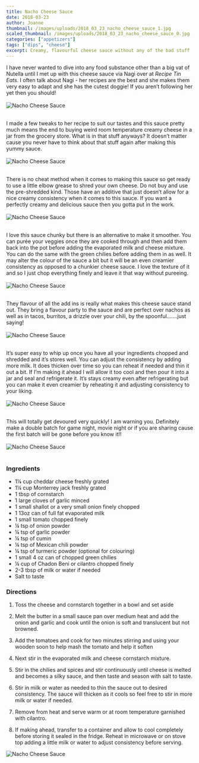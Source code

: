 ```yaml
---
title: Nacho Cheese Sauce
date: 2018-03-23
author: Joanne
thumbnail: /images/uploads/2018_03_23_nacho_cheese_sauce_1.jpg
scaled_thumbnail: /images/uploads/2018_03_23_nacho_cheese_sauce_0.jpg
categories: ["appetizers"]
tags: ["dips", "cheese"]
excerpt: Creamy, flavourful cheese sauce without any of the bad stuff
---
```


I have never wanted to dive into any food substance other than a big vat of Nutella until I met up with this cheese sauce via Nagi over at _Recipe Tin Eats_. I often talk about Nagi - her recipes are the best and she makes them very easy to adapt and she has the cutest doggie! If you aren’t following her yet then you should!
</br>
</br>
![Nacho Cheese Sauce](/images/uploads/2018_03_23_nacho_cheese_sauce_2.jpg)
</br>
</br>

I made a few tweaks to her recipe to suit our tastes and this sauce pretty much means the end to buying weird room temperature creamy cheese in a jar from the grocery store. What is in that stuff anyways? It doesn’t matter cause you never have to think about that stuff again after making this yummy sauce.
</br>
</br>
![Nacho Cheese Sauce](/images/uploads/2018_03_23_nacho_cheese_sauce_3.jpg)
</br>
</br>

There is no cheat method when it comes to making this sauce so get ready to use a little elbow grease to shred your own cheese. Do not buy and use the pre-shredded kind. Those have an additive that just doesn’t allow for a nice creamy consistency when it comes to this sauce. If you want a perfectly creamy and delicious sauce then you gotta put in the work.
</br>
</br>
![Nacho Cheese Sauce](/images/uploads/2018_03_23_nacho_cheese_sauce_4.jpg)
</br>
</br>

I love this sauce chunky but there is an alternative to make  it smoother. You can purée your veggies once they are cooked through and then add them back into the pot before adding the evaporated milk and cheese mixture. You can do the same with the green chilies before adding them in as well. It may alter the colour of the sauce a bit but it will be an even creamier consistency as opposed to a chunkier cheese sauce.  I love the texture of it and so I just chop everything finely and leave it that way without pureeing.
</br>
</br>
![Nacho Cheese Sauce](/images/uploads/2018_03_23_nacho_cheese_sauce_5.jpg)
</br>
</br>

They flavour of all the add ins is really what makes this cheese sauce stand out. They bring a flavour  party to the sauce and are perfect over nachos as well as in tacos, burritos, a drizzle over your chili, by the spoonful.......just saying!
</br>
</br>
![Nacho Cheese Sauce](/images/uploads/2018_03_23_nacho_cheese_sauce_6.jpg)
</br>
</br>

It’s super easy to whip up once you have all your ingredients chopped and shredded and it’s stores well. You can adjust the consistency by adding more milk. It does thicken over time so you can reheat if needed and thin it out a bit. If I’m making it ahead I will allow it too cool and then pour it into a jar and seal and refrigerate it. It’s stays creamy even after refrigerating but you can make it even creamier by reheating it and adjusting consistency to your liking.
</br>
</br>
![Nacho Cheese Sauce](/images/uploads/2018_03_23_nacho_cheese_sauce_7.jpg)
</br>
</br>

This will totally get devoured very quickly! I am warning you. Definitely make a double batch for game night, movie night or if you are sharing cause the first batch will be gone before you know it!! 
</br>
</br>
![Nacho Cheese Sauce](/images/uploads/2018_03_23_nacho_cheese_sauce_8.jpg)
</br>
</br>

### Ingredients 

* 1&frac14; cup cheddar cheese freshly grated 
* 1&frac14; cup Monterrey jack freshly grated 
* 1 tbsp of cornstarch 
* 1 large cloves of garlic minced 
* 1 small shallot or a very small onion finely chopped 
* 1 13oz can of full fat evaporated milk 
* 1 small tomato chopped finely 
* &frac14; tsp of onion powder
* &frac14; tsp of garlic powder 
* &frac14; tsp of cumin 
* &frac14; tsp of Mexican chili powder 
* &frac14; tsp of turmeric powder (optional for colouring) 
* 1 small 4 oz can of chopped green chilies 
* &frac14; cup of Chadon Beni or cilantro chopped finely 
* 2-3 tbsp of milk or water if needed 
* Salt to taste 

### Directions

1. Toss the cheese and cornstarch together in a bowl and set aside 

1. Melt the butter in a small sauce pan over medium heat and add the onion and garlic and cook until the onion is soft and translucent but not browned. 

1. Add the tomatoes and cook for two minutes stirring and using your wooden soon to help mash the tomato and help it soften 

1. Next stir in the evaporated milk and cheese cornstarch mixture. 

1. Stir in the chilies and spices and stir continuously until cheese is melted and becomes a silky sauce, and then taste and season with salt to taste. 

1. Stir in milk or water as needed to thin the sauce out to desired consistency.  The sauce will thicken as it cools so feel free to stir in more milk or water if needed. 

1. Remove from heat and serve warm or at room temperature garnished with cilantro. 

1. If making ahead, transfer to a container and allow to cool completely before storing it sealed in the fridge. Reheat in microwave or on stove top adding a little milk or water to adjust consistency before serving.  

![Nacho Cheese Sauce](/images/uploads/2018_03_23_nacho_cheese_sauce_9.jpg)
